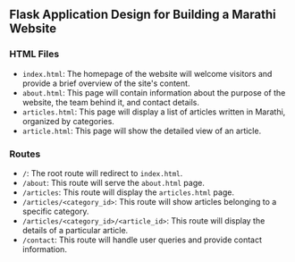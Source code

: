 ## Flask Application Design for Building a Marathi Website

### HTML Files

- `index.html`: The homepage of the website will welcome visitors and provide a brief overview of the site's content.
- `about.html`: This page will contain information about the purpose of the website, the team behind it, and contact details.
- `articles.html`: This page will display a list of articles written in Marathi, organized by categories.
- `article.html`: This page will show the detailed view of an article.

### Routes

- `/`: The root route will redirect to `index.html`.
- `/about`: This route will serve the `about.html` page.
- `/articles`: This route will display the `articles.html` page.
- `/articles/<category_id>`: This route will show articles belonging to a specific category.
- `/articles/<category_id>/<article_id>`: This route will display the details of a particular article.
- `/contact`: This route will handle user queries and provide contact information.